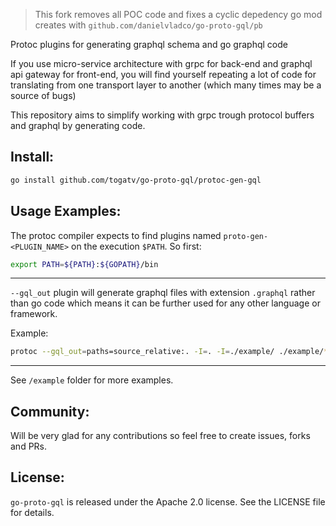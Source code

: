 > This fork removes all POC code and fixes a cyclic depedency go mod creates with `github.com/danielvladco/go-proto-gql/pb`

Protoc plugins for generating graphql schema and go graphql code

If you use micro-service architecture with grpc for back-end and graphql api gateway for front-end, you will find yourself
repeating a lot of code for translating from one transport layer to another (which many times may be a source of bugs)

This repository aims to simplify working with grpc trough protocol buffers and graphql by generating code.

## Install:

```sh
go install github.com/togatv/go-proto-gql/protoc-gen-gql
```

## Usage Examples:

The protoc compiler expects to find plugins named `proto-gen-<PLUGIN_NAME>` on the execution `$PATH`. So first:

```sh
export PATH=${PATH}:${GOPATH}/bin
```

---

`--gql_out` plugin will generate graphql files with extension `.graphql`
rather than go code which means it can be further used for any other language or framework.

Example:

```sh
protoc --gql_out=paths=source_relative:. -I=. -I=./example/ ./example/*.proto
```

---

See `/example` folder for more examples.

## Community:

Will be very glad for any contributions so feel free to create issues, forks and PRs.

## License:

`go-proto-gql` is released under the Apache 2.0 license. See the LICENSE file for details.
